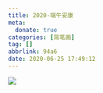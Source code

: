 ```yaml
---
title: 2020-端午安康
meta:
  donate: true
categories: [简笔画]
tag: []
abbrlink: 94a6
date: 2020-06-25 17:49:12
---
```


![](https://cdn.jsdelivr.net/gh/cocosongying/cdn-assets/blog/94a6/01.png)
